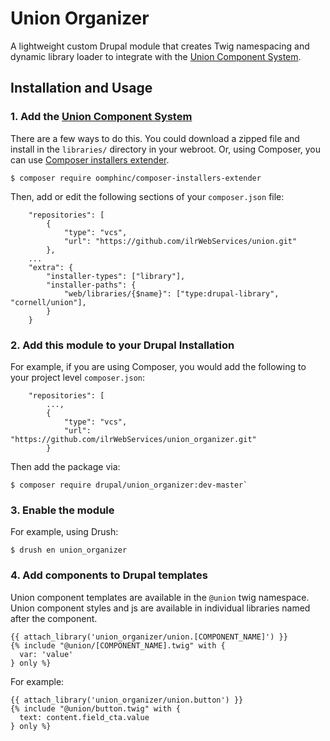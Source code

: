# Union Organizer

A lightweight custom Drupal module that creates Twig namespacing and dynamic library loader to integrate with the [Union Component System](https://github.com/ilrWebServices/union).

## Installation and Usage

### 1. Add the [Union Component System](https://github.com/ilrWebServices/union)

There are a few ways to do this. You could download a zipped file and install in the `libraries/` directory in your webroot. Or, using Composer, you can use [Composer installers extender](https://github.com/oomphinc/composer-installers-extender).

```
$ composer require oomphinc/composer-installers-extender
```

Then, add or edit the following sections of your `composer.json` file:

```
    "repositories": [
        {
            "type": "vcs",
            "url": "https://github.com/ilrWebServices/union.git"
        },
    ...
    "extra": {
        "installer-types": ["library"],
        "installer-paths": {
            "web/libraries/{$name}": ["type:drupal-library", "cornell/union"],
        }
    }
```

### 2. Add this module to your Drupal Installation

For example, if you are using Composer, you would add the following to your project level `composer.json`:

```
    "repositories": [
        ...,
        {
            "type": "vcs",
            "url": "https://github.com/ilrWebServices/union_organizer.git"
        }
```

Then add the package via:

```
$ composer require drupal/union_organizer:dev-master`
```


### 3. Enable the module

For example, using Drush:

```
$ drush en union_organizer
```

### 4. Add components to Drupal templates

Union component templates are available in the `@union` twig namespace. Union component styles and js are available in individual libraries named after the component.

```
{{ attach_library('union_organizer/union.[COMPONENT_NAME]') }}
{% include "@union/[COMPONENT_NAME].twig" with {
  var: 'value'
} only %}
```

For example:

```
{{ attach_library('union_organizer/union.button') }}
{% include "@union/button.twig" with {
  text: content.field_cta.value
} only %}
```
